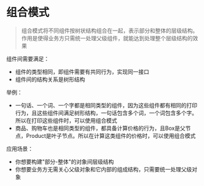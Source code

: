 # 组合模式
> 组合模式将不同组件按树状结构组合在一起，表示部分和整体的层级结构。作用是使得业务方只需统一处理父级组件，就能达到处理整个层级结构的效果

组件间需要满足：
- 组件的类型相同，即组件需要有共同行为，实现同一接口
- 组件间的结构关系是树形结构

举例：
- 一句话、一个词、一个字都是相同类型的组件，因为这些组件都有相同的打印行为，且这些组件间满足树形结构，一句话包含多个词，一个词包含多个字。所以在打印这些组件时，可以使用组合模式
- 商品、购物车也是相同类型的组件，都具备计算价格的行为，且Box是父节点，Product是叶子节点。所以在计算这类组件的价格时，可以使用组合模式

应用场景：
- 你想要构建"部分-整体"的对象间层级结构
- 你想要业务方无需关心父级对象和它内部的组成结构，只需要统一处理父级对象